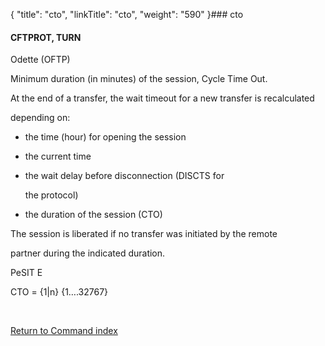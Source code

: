{
    "title": "cto",
    "linkTitle": "cto",
    "weight": "590"
}### <span id="cto"></span>cto

#### CFTPROT, TURN

Odette (OFTP)

Minimum duration (in minutes) of the session, Cycle Time Out.

At the end of a transfer, the wait timeout for a new transfer is recalculated
depending on:

-   the time (hour) for opening the session
-   the current time
-   the wait delay before disconnection (DISCTS for
    the protocol)
-   the duration of the session (CTO)

The session is liberated if no transfer was initiated by the remote
partner during the indicated duration.

PeSIT E

CTO = {1|n} {1….32767}

 

[Return to Command index](../)
